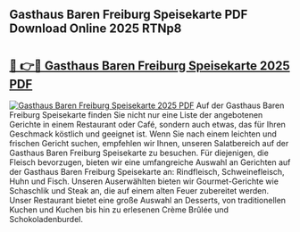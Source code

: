 ## Gasthaus Baren Freiburg Speisekarte PDF Download Online 2025 RTNp8

# <h2><a href="http://gc7b3o.nevu.top/?p=Gasthaus+Baren+Freiburg+Speisekarte">🔗 👉🔴 Gasthaus Baren Freiburg Speisekarte 2025 PDF</a></h2>

[![Gasthaus Baren Freiburg Speisekarte 2025 PDF](https://i.imgur.com/dBaPXMq.png)](http://gc7b3o.nevu.top/?p=Gasthaus+Baren+Freiburg+Speisekarte)
Auf der Gasthaus Baren Freiburg Speisekarte finden Sie nicht nur eine Liste der angebotenen Gerichte in einem Restaurant oder Café, sondern auch etwas, das für Ihren Geschmack köstlich und geeignet ist. Wenn Sie nach einem leichten und frischen Gericht suchen, empfehlen wir Ihnen, unseren Salatbereich auf der Gasthaus Baren Freiburg Speisekarte zu besuchen. Für diejenigen, die Fleisch bevorzugen, bieten wir eine umfangreiche Auswahl an Gerichten auf der Gasthaus Baren Freiburg Speisekarte an: Rindfleisch, Schweinefleisch, Huhn und Fisch. Unseren Auserwählten bieten wir Gourmet-Gerichte wie Schaschlik und Steak an, die auf einem alten Feuer zubereitet werden. Unser Restaurant bietet eine große Auswahl an Desserts, von traditionellen Kuchen und Kuchen bis hin zu erlesenen Crème Brûlée und Schokoladenburdel.
